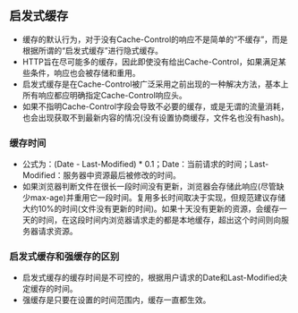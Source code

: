 ## 启发式缓存
- 缓存的默认行为，对于没有Cache-Control的响应不是简单的“不缓存”，而是根据所谓的“启发式缓存”进行隐式缓存。
- HTTP旨在尽可能多的缓存，因此即使没有给出Cache-Control，如果满足某些条件，响应也会被存储和重用。
- 启发式缓存是在Cache-Control被广泛采用之前出现的一种解决方法，基本上所有响应都应明确指定Cache-Control响应头。
- 如果不指明Cache-Control字段会导致不必要的缓存，或是无谓的流量消耗，也会出现获取不到最新内容的情况(没有设置协商缓存，文件名也没有hash)。
### 缓存时间
- 公式为：(Date - Last-Modified) * 0.1；Date：当前请求的时间；Last-Modified：服务器中资源最后被修改的时间。
- 如果浏览器判断文件在很长一段时间没有更新，浏览器会存储此响应(尽管缺少max-age)并重用它一段时间。复用多长时间取决于实现，但规范建议存储大约10%的时间(文件没有更新的时间)。如果十天没有更新的资源，会缓存一天的时间，在这段时间内浏览器请求走的都是本地缓存，超出这个时间则向服务器请求资源。
### 启发式缓存和强缓存的区别
- 启发式缓存的缓存时间是不可控的，根据用户请求的Date和Last-Modified决定缓存的时间。
- 强缓存是只要在设置的时间范围内，缓存一直都生效。
